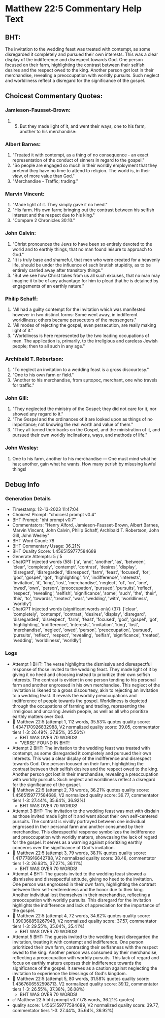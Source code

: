 # Matthew 22:5 Commentary Help Text

## BHT:
The invitation to the wedding feast was treated with contempt, as some disregarded it completely and pursued their own interests. This was a clear display of the indifference and disrespect towards God. One person focused on their farm, highlighting the contrast between their selfish desires and the respect owed to the king. Another person got lost in their merchandise, revealing a preoccupation with worldly pursuits. Such neglect and worldliness reflect a disregard for the significance of the gospel.

## Choicest Commentary Quotes:
### Jamieson-Fausset-Brown:
1. 5. But they made light of it, and
	went their ways, one to his farm, another to his merchandise:


### Albert Barnes:
1. "Treated it with contempt, as a thing of no consequence - an exact representation of the conduct of sinners in regard to the gospel."
2. "So people are engaged so much in their worldly employment that they pretend they have no time to attend to religion. The world is, in their view, of more value than God."
3. "Merchandise - Traffic; trading."

### Marvin Vincent:
1. "Made light of it. They simply gave it no heed."
2. "His farm. His own farm; bringing out the contrast between his selfish interest and the respect due to his king."
3. "Compare 2 Chronicles 30:10."

### John Calvin:
1. "Christ pronounces the Jews to have been so entirely devoted to the world and to earthly things, that no man found leisure to approach to God."
2. "It is truly base and shameful, that men who were created for a heavenly life, should be under the influence of such brutish stupidity, as to be entirely carried away after transitory things."
3. "But we see how Christ takes from us all such excuses, that no man may imagine it to be of any advantage for him to plead that he is detained by engagements of an earthly nature."

### Philip Schaff:
1. "All had a guilty contempt for the invitation which was manifested however in two distinct forms: Some went away, in indifferent worldliness; others became persecutors of the messengers."
2. "All modes of rejecting the gospel, even persecution, are really making light of it."
3. "Worldliness is here represented by the two leading occupations of men. The application is, primarily, to the irreligious and careless Jewish people; then to all such in any age."

### Archibald T. Robertson:
1. "To neglect an invitation to a wedding feast is a gross discourtesy."
2. "One to his own farm or field."
3. "Another to his merchandise, from εμπορος, merchant, one who travels for traffic."

### John Gill:
1. "They neglected the ministry of the Gospel; they did not care for it, nor showed any regard to it."
2. "The Gospel and the ordinances of it are looked upon as things of no importance; not knowing the real worth and value of them."
3. "They all turned their backs on the Gospel, and the ministration of it, and pursued their own worldly inclinations, ways, and methods of life."

### John Wesley:
1. One to his farm, another to his merchandise — One must mind what he has; another, gain what he wants. How many perish by misusing lawful things!



## Debug Info
### Generation Details
- Timestamp: 12-13-2023 11:47:04
- Choicest Prompt: "choicest prompt v0.4"
- BHT Prompt: "bht prompt v0.7"
- Commentators: "Henry Alford, Jamieson-Fausset-Brown, Albert Barnes, Marvin Vincent, John Calvin, Philip Schaff, Archibald T. Robertson, John Gill, John Wesley"
- BHT Word Count: 78
- BHT Commentary Usage: 36.21%
- BHT Quality Score: 1.4565159777584689
- Generate Attempts: 5 / 5
- ChatGPT injected words (58):
	['a', 'and', 'another', 'as', 'between', 'clear', 'completely', 'contempt', 'contrast', 'desires', 'display', 'disregard', 'disregarded', 'disrespect', 'farm', 'feast', 'focused', 'for', 'god', 'gospel', 'got', 'highlighting', 'in', 'indifference', 'interests', 'invitation', 'it', 'king', 'lost', 'merchandise', 'neglect', 'of', 'on', 'one', 'owed', 'own', 'person', 'preoccupation', 'pursued', 'pursuits', 'reflect', 'respect', 'revealing', 'selfish', 'significance', 'some', 'such', 'the', 'their', 'this', 'to', 'towards', 'treated', 'was', 'wedding', 'with', 'worldliness', 'worldly']
- ChatGPT injected words (significant words only) (37):
	['clear', 'completely', 'contempt', 'contrast', 'desires', 'display', 'disregard', 'disregarded', 'disrespect', 'farm', 'feast', 'focused', 'god', 'gospel', 'got', 'highlighting', 'indifference', 'interests', 'invitation', 'king', 'lost', 'merchandise', 'neglect', 'owed', 'person', 'preoccupation', 'pursued', 'pursuits', 'reflect', 'respect', 'revealing', 'selfish', 'significance', 'treated', 'wedding', 'worldliness', 'worldly']

### Logs
- Attempt 1 BHT: The verse highlights the dismissive and disrespectful response of those invited to the wedding feast. They made light of it by giving it no heed and choosing instead to prioritize their own selfish interests. The contrast is evident in one person tending to his personal farm and another engrossed in his own merchandise. This neglect of the invitation is likened to a gross discourtesy, akin to rejecting an invitation to a wedding feast. It reveals the worldly preoccupations and indifference of people towards the gospel. Worldliness is depicted through the occupations of farming and trading, representing the irreligious and uncaring Jewish people, as well as all who prioritize earthly matters over God.
- 🔄 Matthew 22:5 (attempt 1, 112 words, 35.53% quotes quality score: 1.4347170926832988, V2 normalized quality score: 39.05, commentator tiers 1-3: 26.49%, 37.95%, 35.56%) 
	- BHT WAS OVER 70 WORDS! 
	- 'VERSE' FOUND IN BHT!
- Attempt 2 BHT: The invitation to the wedding feast was treated with contempt, as some disregarded it completely and pursued their own interests. This was a clear display of the indifference and disrespect towards God. One person focused on their farm, highlighting the contrast between their selfish desires and the respect owed to the king. Another person got lost in their merchandise, revealing a preoccupation with worldly pursuits. Such neglect and worldliness reflect a disregard for the significance of the gospel.
- 🔄 Matthew 22:5 (attempt 2, 78 words, 36.21% quotes quality score: 1.4565159777584689, V2 normalized quality score: 39.77, commentator tiers 1-3: 27.44%, 35.64%, 36.92%) 
	- BHT WAS OVER 70 WORDS!
- Attempt 3 BHT: The invitation to the wedding feast was met with disdain as those invited made light of it and went about their own self-centered pursuits. The contrast is vividly portrayed between one individual engrossed in their personal farm and another consumed by their merchandise. This disrespectful response symbolizes the indifference and preoccupation with worldly matters, showcasing the lack of regard for the gospel. It serves as a warning against prioritizing earthly concerns over the significance of God's invitation.
- 🔄 Matthew 22:5 (attempt 3, 79 words, 38.1% quotes quality score: 1.417778916642788, V2 normalized quality score: 38.48, commentator tiers 1-3: 26.63%, 37.27%, 36.11%) 
	- BHT WAS OVER 70 WORDS!
- Attempt 4 BHT: The guests invited to the wedding feast showed a dismissive and disrespectful attitude, giving no heed to the invitation. One person was engrossed in their own farm, highlighting the contrast between their self-centeredness and the honor due to their king. Another individual lost themselves in their merchandise, reflecting a preoccupation with worldly pursuits. This disregard for the invitation highlights the indifference and lack of appreciation for the importance of the gospel.
- 🔄 Matthew 22:5 (attempt 4, 72 words, 34.62% quotes quality score: 1.390368850267948, V2 normalized quality score: 37.57, commentator tiers 1-3: 29.55%, 35.04%, 35.41%) 
	- BHT WAS OVER 70 WORDS!
- Attempt 5 BHT: The guests invited to the wedding feast disregarded the invitation, treating it with contempt and indifference. One person prioritized their own farm, contrasting their selfishness with the respect owed to the king. Another person was consumed by their merchandise, reflecting a preoccupation with worldly pursuits. This lack of regard and focus on earthly matters exposes their indifference towards the significance of the gospel. It serves as a caution against neglecting the invitation to experience the blessings of God's kingdom.
- 🔄 Matthew 22:5 (attempt 5, 80 words, 31.58% quotes quality score: 1.4367606552598713, V2 normalized quality score: 39.12, commentator tiers 1-3: 26.55%, 37.38%, 36.08%) 
	- BHT WAS OVER 70 WORDS!
- ✅ Matthew 22:5 bht prompt v0.7 (78 words, 36.21% quotes)
- quality score: 1.4565159777584689, V2 normalized quality score: 39.77, commentator tiers 1-3: 27.44%, 35.64%, 36.92%)